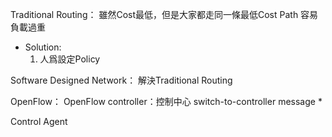 Traditional Routing：
雖然Cost最低，但是大家都走同一條最低Cost Path
容易負載過重

* Solution:
	1. 人爲設定Policy
	
Software Designed Network：
解決Traditional Routing

OpenFlow：
OpenFlow controller：控制中心
switch-to-controller message
* 



Control Agent

